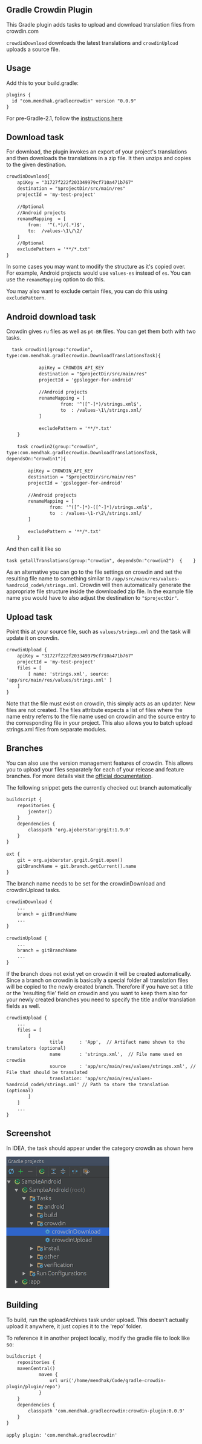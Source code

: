 Gradle Crowdin Plugin
----

This Gradle plugin adds tasks to upload and download translation files from crowdin.com

`crowdinDownload` downloads the latest translations and `crowdinUpload` uploads a source file. 


## Usage

Add this to your build.gradle:

    plugins {
      id "com.mendhak.gradlecrowdin" version "0.0.9"
    }

For pre-Gradle-2.1, follow the [instructions here](https://plugins.gradle.org/plugin/com.mendhak.gradlecrowdin)

## Download task

For download, the plugin invokes an export of your project's translations and then downloads the translations in a zip file. 
It then unzips and copies to the given destination.

    crowdinDownload{
        apiKey = "31727f222f203349979cf710a471b767"
        destination = "$projectDir/src/main/res"
        projectId = 'my-test-project'
    
        //Optional
        //Android projects
        renameMapping  = [
            from:  '^(.*)/(.*)$',
            to:  /values-\1\/\2/
        ]
        //Optional
        excludePattern = '**/*.txt'
    }

In some cases you may want to modify the structure as it's copied over.  
For example, Android projects would use `values-es` instead of `es`.  You can use the `renameMapping` option to do this.
 
You may also want to exclude certain files, you can do this using `excludePattern`.

## Android download task

Crowdin gives `ru` files as well as `pt-BR` files.  You can get them both with two tasks.

      task crowdin1(group:"crowdin", type:com.mendhak.gradlecrowdin.DownloadTranslationsTask){
    
                apiKey = CROWDIN_API_KEY
                destination = "$projectDir/src/main/res"
                projectId = 'gpslogger-for-android'
    
                //Android projects
                renameMapping = [
                        from: '^([^-]*)/strings.xml$',
                        to  : /values-\1\/strings.xml/
                ]
    
                excludePattern = '**/*.txt'
        }
    
        task crowdin2(group:"crowdin", type:com.mendhak.gradlecrowdin.DownloadTranslationsTask, dependsOn:"crowdin1"){
    
            apiKey = CROWDIN_API_KEY
            destination = "$projectDir/src/main/res"
            projectId = 'gpslogger-for-android'
    
            //Android projects
            renameMapping = [
                    from: '^([^-]*)-([^-]*)/strings.xml$',
                    to  : /values-\1-r\2\/strings.xml/
            ]
    
            excludePattern = '**/*.txt'
        }

And then call it like so

    task getallTranslations(group:"crowdin", dependsOn:"crowdin2")  {    }

As an alternative you can go to the file settings on crowdin and set the resulting file name to something similar to `/app/src/main/res/values-%android_code%/strings.xml`. Crowdin will then automatically generate the appropriate file structure inside the downloaded zip file. In the example file name you would have to also adjust the destination to `"$projectDir"`.

## Upload task

Point this at your source file, such as `values/strings.xml` and the task will update it on crowdin. 

    crowdinUpload {
        apiKey = "31727f222f203349979cf710a471b767"
        projectId = 'my-test-project'
        files = [
            [ name: 'strings.xml', source: 'app/src/main/res/values/strings.xml' ]
        ]
    }

Note that the file must exist on crowdin, this simply acts as an updater. New files are not created.
The files attribute expects a list of files where the name entry referrs to the file name used on crowdin and the source entry to the corresponding file in your project.
This also allows you to batch upload strings.xml files from separate modules.

## Branches

You can also use the version management features of crowdin.
This allows you to upload your files separately for each of your release and feature branches. For more details visit the [official documentation](https://support.crowdin.com/versions-management/).

The following snippet gets the currently checked out branch automatically

    buildscript {
        repositories {
            jcenter()
        }
        dependencies {
            classpath 'org.ajoberstar:grgit:1.9.0'
        }
    }

    ext {
        git = org.ajoberstar.grgit.Grgit.open()
        gitBranchName = git.branch.getCurrent().name
    }

The branch name needs to be set for the crowdinDownload and crowdinUpload tasks.

    crowdinDownload {
        ...
        branch = gitBranchName
        ...
    }

    crowdinUpload {
        ...
        branch = gitBranchName
        ...
    }

If the branch does not exist yet on crowdin it will be created automatically.
Since a branch on crowdin is basically a special folder all translation files will be copied to the newly created branch.
Therefore if you have set a title or the 'resulting file' field on crowdin and you want to keep them also for your newly created branches you need to specify the title and/or translation fields as well.

    crowdinUpload {
        ...
        files = [
            [
                    title      : 'App',  // Artifact name shown to the translators (optional)
                    name       : 'strings.xml',  // File name used on crowdin
                    source     : 'app/src/main/res/values/strings.xml', // File that should be translated
                    translation: 'app/src/main/res/values-%android_code%/strings.xml' // Path to store the translation (optional)
            ]
        ]
        ...
    }

## Screenshot
 
In IDEA, the task should appear under the category crowdin as shown here

![idea](screenshot.png)

## Building

To build, run the uploadArchives task under upload.  This doesn't actually upload it anywhere, it just copies it to the 'repo' folder.
 
To reference it in another project locally, modify the gradle file to look like so:
 
    buildscript {
        repositories {
        mavenCentral()
                maven {
                    url uri('/home/mendhak/Code/gradle-crowdin-plugin/plugin/repo')
                }
        }
        dependencies {
            classpath 'com.mendhak.gradlecrowdin:crowdin-plugin:0.0.9'
        }
    }
    
    apply plugin: 'com.mendhak.gradlecrowdin'

